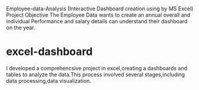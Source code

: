 Employee-data-Analysis (Interactive Dashboard creation using by MS Excel)
Project Objective
The Employee Data wants to create an annual overall and individual Performance and salary details can understand their dashboard on the year.




# excel-dashboard
I developed a comprehencsive project in excel,creating a dashboards and tables to analyze the data.This process involved several stages,including data processing,data visualization.
